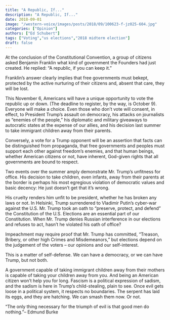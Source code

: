 ```yaml
---
title: "A Republic, If..."
description: "A Republic, If..."
date: 2018-09-01
image: "/western-voice/images/posts/2018/09/100623-f-jz025-604.jpg"
categories: ["Opinion"]
authors: ["Ed Schubert"]
tags: ["Voting","us elections","2018 midterm election"]
draft: false
---
```

At the conclusion of the Constitutional Convention, a group of citizens asked Benjamin Franklin what kind of government the Founders had just created. He replied: “A republic, if you can keep it.”

Franklin’s answer clearly implies that free governments must bekept, protected by the active nurturing of their citizens and, absent that care, they will be lost.

This November 6, Americans will have a unique opportunity to vote the republic up or down. (The deadline to register, by the way, is October 9). Everyone will make a choice. Even those who don’t vote will consent, in effect, to President Trump’s assault on democracy, his attacks on journalists as “enemies of the people,” his diplomatic and military giveaways to autocratic states at the expense of our allies, and his decision last summer to take immigrant children away from their parents.

Conversely, a vote for a Trump opponent will be an assertion that facts can be distinguished from propaganda, that free governments and peoples must support each other against freedom’s enemies, and that human beings, whether American citizens or not, have inherent, God-given rights that all governments are bound to respect.

Two events over the summer amply demonstrate Mr. Trump’s unfitness for office. His decision to take children, even infants, away from their parents at the border is perhaps his most egregious violation of democratic values and basic decency: He just doesn’t get that it’s wrong.

His cruelty renders him unfit to be president, whether he has broken any laws or not. In Helsinki, Trump surrendered to Vladimir Putin’s cyber-war against the U.S. Mr. Trump took an oath to “preserve, protect, and defend” the Constitution of the U.S. Elections are an essential part of our Constitution. When Mr. Trump denies Russian interference in our elections and refuses to act, hasn’t he violated his oath of office?

Impeachment may require proof that Mr. Trump has committed, “Treason, Bribery, or other high Crimes and Misdemeanors,” but elections depend on the judgement of the voters – our opinions and our self-interest.

This is a matter of self-defense. We can have a democracy, or we can have Trump, but not both.

A government capable of taking immigrant children away from their mothers is capable of taking your children away from you. And being an American citizen won’t help you for long. Fascism is a political expression of sadism, and the sadism is here in Trump’s child-stealing, plain to see. Once evil gets loose in a political system, it respects no boundaries. The serpent has laid its eggs, and they are hatching. We can smash them now. Or not.

“The only thing necessary for the triumph of evil is that good men do nothing.”– Edmund Burke